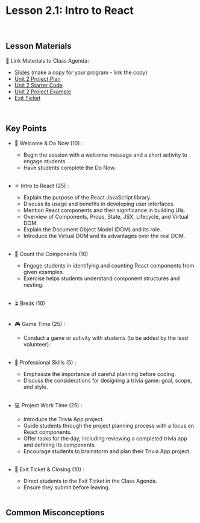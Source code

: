 # Lesson 2.1: Intro to React

<br>

## Lesson Materials

📖 Link Materials to Class Agenda:
- [Slides](https://docs.google.com/presentation/d/12DHAWTK9gPYoZkD0Ry_OHBCo38iJMjMYTNnqGum-hYk/edit?usp=sharing) (make a copy for your program - link the copy)
- [Unit 2 Project Plan](https://docs.google.com/document/d/19vMZ4mt0Qv0xn42BaK-Lo67ufpCPt2X0kvzaAU2UEGU/edit?usp=sharing)
- [Unit 2 Starter Code](https://github.com/itscodenation/flw2-trivia-23-24-starter)
- [Unit 2 Project Example](https://csb-etsuz6.netlify.app/)
- [Exit Ticket](https://forms.gle/Wt63zfCcQvvWZ7c39)

<br>

## Key Points

- 👋 Welcome & Do Now (10) :
    - Begin the session with a welcome message and a short activity to engage students.
    - Have students complete the Do Now.<br><br>

- ⚛ Intro to React (25) :
    - Explain the purpose of the React JavaScript library.
    - Discuss its usage and benefits in developing user interfaces.
    - Mention React components and their significance in building UIs.
    - Overview of Components, Props, State, JSX, Lifecycle, and Virtual DOM.
    - Explain the Document Object Model (DOM) and its role.
    - Introduce the Virtual DOM and its advantages over the real DOM.<br><br>

- 🔢 Count the Components (10)
    - Engage students in identifying and counting React components from given examples.
    - Exercise helps students understand component structures and nesting.<br><br>

- ⏳ Break (10)<br><br>

- 🎮 Game Time (25) :
    - Conduct a game or activity with students (to be added by the lead volunteer).<br><br>

- 🧐 Professional Skills (5) :
    - Emphasize the importance of careful planning before coding.
    - Discuss the considerations for designing a trivia game: goal, scope, and style.<br><br>

- 💻 Project Work Time (25) :
    - Introduce the Trivia App project.
    - Guide students through the project planning process with a focus on React components.
    - Offer tasks for the day, including reviewing a completed trivia app and defining its components.
    - Encourage students to brainstorm and plan their Trivia App project.<br><br>

- 👋 Exit Ticket & Closing (10) :
    - Direct students to the Exit Ticket in the Class Agenda.
    - Ensure they submit before leaving.<br><br>


## Common Misconceptions
